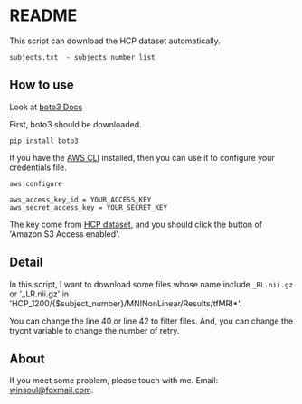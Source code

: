 # README

This script can download the HCP dataset automatically.

```
subjects.txt  - subjects number list
```

## How to use

Look at [boto3 Docs](https://boto3.amazonaws.com/v1/documentation/api/latest/guide/quickstart.html#installation)

First, boto3 should be downloaded.
```
pip install boto3
```

If you have the [AWS CLI](http://aws.amazon.com/cli/) installed, then you can use it to configure your credentials file.

```
aws configure

aws_access_key_id = YOUR_ACCESS_KEY
aws_secret_access_key = YOUR_SECRET_KEY
```

The key come from [HCP dataset](https://db.humanconnectome.org/), and you should click the button of 'Amazon S3 Access enabled'.

## Detail
In this script, I want to download some files whose name include `_RL.nii.gz` or '_LR.nii.gz' in 'HCP_1200/{$subject_number}/MNINonLinear/Results/tfMRI*'.

You can change the line 40 or line 42 to filter files.
And, you can change the trycnt variable to change the number of retry.

## About

If you meet some problem, please touch with me.
Email: winsoul@foxmail.com.
